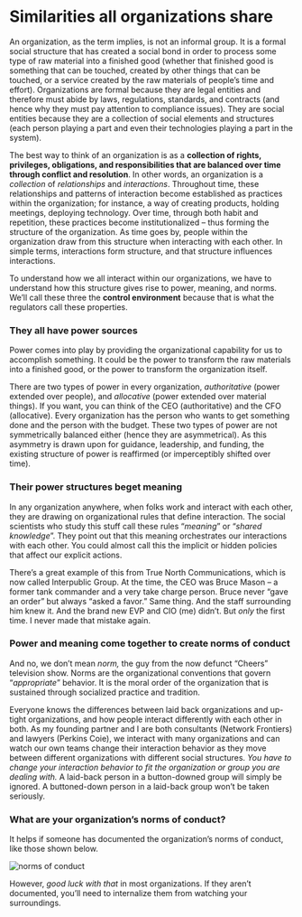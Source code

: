 # Similarities all organizations share

An organization, as the term implies, is not an informal group. It is a formal social structure that has created a social bond in order to process some type of raw material into a finished good (whether that finished good is something that can be touched, created by other things that can be touched, or a service created by the raw materials of people’s time and effort). Organizations are formal because they are legal entities and therefore must abide by laws, regulations, standards, and contracts (and hence why they must pay attention to compliance issues). They are social entities because they are a collection of social elements and structures (each person playing a part and even their technologies playing a part in the system).

The best way to think of an organization is as a **collection of rights, privileges, obligations, and responsibilities that are balanced over time through conflict and resolution**. In other words, an organization is a _collection_ of _relationships_ and _interactions_. Throughout time, these relationships and patterns of interaction become established as practices within the organization; for instance, a way of creating products, holding meetings, deploying technology. Over time, through both habit and repetition, these practices become institutionalized – thus forming the structure of the organization. As time goes by, people within the organization draw from this structure when interacting with each other. In simple terms, interactions form structure, and that structure influences interactions.

To understand how we all interact within our organizations, we have to understand how this structure gives rise to power, meaning, and norms. We’ll call these three the **control environment** because that is what the regulators call these properties.

### They all have power sources

Power comes into play by providing the organizational capability for us to accomplish something. It could be the power to transform the raw materials into a finished good, or the power to transform the organization itself.

There are two types of power in every organization, _authoritative_ (power extended over people), and _allocative_ (power extended over material things). If you want, you can think of the CEO (authoritative) and the CFO (allocative). Every organization has the person who wants to get something done and the person with the budget. These two types of power are not symmetrically balanced either (hence they are asymmetrical). As this asymmetry is drawn upon for guidance, leadership, and funding, the existing structure of power is reaffirmed (or imperceptibly shifted over time).

### Their power structures beget meaning

In any organization anywhere, when folks work and interact with each other, they are drawing on organizational rules that define interaction. The social scientists who study this stuff call these rules “_meaning_” or “_shared knowledge_”. They point out that this meaning orchestrates our interactions with each other. You could almost call this the implicit or hidden policies that affect our explicit actions.

There’s a great example of this from True North Communications, which is now called Interpublic Group. At the time, the CEO was Bruce Mason – a former tank commander and a very take charge person. Bruce never “gave an order” but always “asked a favor.” Same thing. And the staff surrounding him knew it. And the brand new EVP and CIO (me) didn’t. But _only_ the first time. I never made that mistake again.

### Power and meaning come together to create norms of conduct

And no, we don’t mean _norm,_ the guy from the now defunct “Cheers” television show. Norms are the organizational conventions that govern “_appropriate_” behavior. It is the moral order of the organization that is sustained through socialized practice and tradition.

Everyone knows the differences between laid back organizations and up-tight organizations, and how people interact differently with each other in both. As my founding partner and I are both consultants (Network Frontiers) and lawyers (Perkins Coie), we interact with many organizations and can watch our own teams change their interaction behavior as they move between different organizations with different social structures. _You have to change your interaction behavior to fit the organization or group you are dealing with._ A laid-back person in a button-downed group will simply be ignored. A buttoned-down person in a laid-back group won’t be taken seriously.

### What are your organization’s norms of conduct?

It helps if someone has documented the organization’s norms of conduct, like those shown below.

![norms of conduct](https://gblobscdn.gitbook.com/assets%2F-M6pdiwC0P\_780C6yzDX%2F-MA1zBAIkrUbo783tRre%2F-MA1zo4w5yCdb9RIb7Cv%2Fnorms%20of%20conduct.png?alt=media\&token=2e1014a9-b366-433b-8749-d56a172ec5dd)

However, _good luck with that_ in most organizations. If they aren’t documented, you’ll need to internalize them from watching your surroundings.
